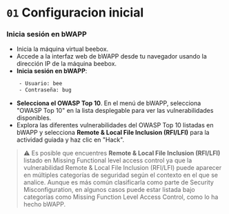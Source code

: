 # `01` Configuracion inicial

### **Inicia sesión en bWAPP**

- Inicia la máquina virtual beebox.
- Accede a la interfaz web de bWAPP desde tu navegador usando la dirección IP de la máquina beebox.
- **Inicia sesión en bWAPP**:

```bash
    - Usuario: bee
    - Contraseña: bug
```
 
- **Selecciona el OWASP Top 10**. En el menú de bWAPP, selecciona "OWASP Top 10" en la lista desplegable para ver las vulnerabilidades disponibles.
- Explora las diferentes vulnerabilidades del OWASP Top 10 listadas en bWAPP y selecciona **Remote & Local File Inclusion (RFI/LFI)** para la actividad guiada y haz clic en "Hack".

> ⚠ Es posible que encuentres **Remote & Local File Inclusion (RFI/LFI)** listado en Missing Functional level access control ya que la vulnerabilidad Remote & Local File Inclusion (RFI/LFI) puede aparecer en múltiples categorías de seguridad según el contexto en el que se analice. Aunque es más común clasificarla como parte de Security Misconfiguration, en algunos casos puede estar listada bajo categorías como Missing Function Level Access Control, como lo ha hecho bWAPP.








